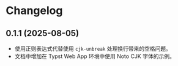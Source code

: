# Changelog

## 0.1.1 (2025-08-05)

- 使用正则表达式代替使用 `cjk-unbreak` 处理换行带来的空格问题。
- 文档中增加在 Typst Web App 环境中使用 Noto CJK 字体的示例。
